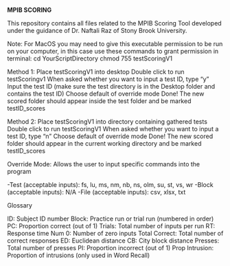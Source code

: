 **MPIB SCORING**

This repository contains all files related to the MPIB Scoring Tool developed under the guidance of Dr. Naftali Raz of Stony Brook University.

Note: 
For MacOS you may need to give this executable permission to be run on your computer, in this case use these commands to grant permission in terminal: 
cd YourScriptDirectory
chmod 755 testScoringV1

Method 1:
Place testScoringV1 into desktop
Double click to run testScoringv1
When asked whether you want to input a test ID, type “y”
Input the test ID (make sure the test directory is in the Desktop folder and contains the test ID)
Choose default of override mode
Done! The new scored folder should appear inside the test folder and be marked testID_scores

Method 2:
Place testScoringV1 into directory containing gathered tests
Double click to run testScoringV1
When asked whether you want to input a test ID, type “n”
Choose default of override mode
Done! The new scored folder should appear in the current working directory and be marked testID_scores

Override Mode: Allows the user to input specific commands into the program

-Test (acceptable inputs): fs, lu, ms, nm, nb, ns, olm, su, st, vs, wr
-Block (acceptable inputs): N/A
-File (acceptable inputs): csv, xlsx, txt

Glossary

ID: Subject ID number
Block: Practice run or trial run (numbered in order)
PC: Proportion correct (out of 1)
Trials: Total number of inputs per run
RT: Response time
Num 0: Number of zero inputs
Total Correct: Total number of correct responses
ED: Euclidean distance
CB: City block distance
Presses: Total number of presses
PI: Proportion incorrect (out of 1)
Prop Intrusion: Proportion of intrusions (only used in Word Recall)
